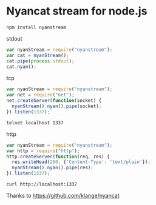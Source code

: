 
# Nyancat stream for node.js

    npm install nyanstream

stdout

```javascript
var nyanStream = require("nyanstream");
var cat = nyanStream();
cat.pipe(process.stdout);
cat.nyan();
```

tcp

```javascript
var nyanStream = require("nyanstream");
var net = require("net");
net.createServer(function(socket) {
  nyanStream().nyan().pipe(socket);
}).listen(1337);
```
    telnet localhost 1337

http

```javascript
var nyanStream = require("nyanstream");
var http = require("http");
http.createServer(function(req, res) {
  res.writeHead(200, {'Content-Type': 'text/plain'});
  nyanStream().nyan().pipe(res);
}).listen(1337);
```

    curl http://localhost:1337


Thanks to https://github.com/klange/nyancat
